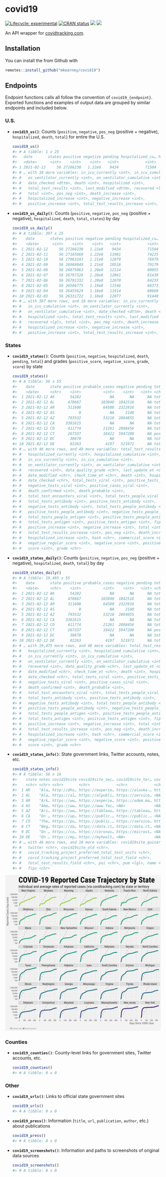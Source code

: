 
<!-- README.md is generated from README.Rmd. Please edit that file -->

# covid19

<!-- badges: start -->

[![Lifecycle:
experimental](https://img.shields.io/badge/lifecycle-experimental-orange.svg)](https://www.tidyverse.org/lifecycle/#experimental)
[![CRAN
status](https://www.r-pkg.org/badges/version/covid19)](https://CRAN.R-project.org/package=covid19)
[![](https://img.shields.io/github/last-commit/mkearney/covid19.svg)](https://github.com/mkearney/covid19/commits/master)
[![](https://img.shields.io/badge/devel%20version-0.0.1-greenyellow.svg)](https://github.com/mkearney/covid19)
<!-- badges: end -->

An API wrapper for [covidtracking.com](https://covidtracking.com/api/).

## Installation

You can install the from Github with

``` r
remotes::install_github("mkearney/covid19")
```

## Endpoints

Endpoint functions calls all follow the convention of
`covid19_{endpoint}`. Exported functions and examples of output data are
grouped by similar endpoints and included below.

### U.S.

  - **`covid19_us()`**: Counts (`positive`, `negative`, `pos_neg`
    (positive + negative), `hospitalized`, `death`, `total`) for entire
    the U.S.
    
    ``` r
    covid19_us()
    #> # A tibble: 1 x 25
    #>   date       states positive negative pending hospitalized_cu… hospitalized_cu…
    #>   <date>      <int>    <int>    <int>   <int>            <int>            <int>
    #> 1 2021-02-12     56 27266230   1.22e8    9434            71504           839119
    #> # … with 18 more variables: in_icu_currently <int>, in_icu_cumulative <int>,
    #> #   on_ventilator_currently <int>, on_ventilator_cumulative <int>,
    #> #   date_checked <dttm>, death <int>, hospitalized <int>,
    #> #   total_test_results <int>, last_modified <dttm>, recovered <lgl>,
    #> #   total <int>, pos_neg <int>, death_increase <int>,
    #> #   hospitalized_increase <int>, negative_increase <int>,
    #> #   positive_increase <int>, total_test_results_increase <int>, hash <chr>
    ```

  - **`covid19_us_daily()`**: Counts (`positive`, `negative`, `pos_neg`
    (positive + negative), `hospitalized`, `death`, `total`, `states`)
    by day
    
    ``` r
    covid19_us_daily()
    #> # A tibble: 397 x 25
    #>    date       states positive negative pending hospitalized_cu… hospitalized_cu…
    #>    <date>      <int>    <int>    <int>   <int>            <int>            <int>
    #>  1 2021-02-12     56 27266230   1.22e8    9434            71504           839119
    #>  2 2021-02-11     56 27165660   1.22e8   11981            74225           836774
    #>  3 2021-02-10     56 27063243   1.21e8   12079            76979           834314
    #>  4 2021-02-09     56 26968049   1.21e8   10516            79179           831088
    #>  5 2021-02-08     56 26875063   1.20e8   12114            80055           827944
    #>  6 2021-02-07     56 26797326   1.20e8   12061            81439           826306
    #>  7 2021-02-06     56 26701332   1.20e8   12070            84233           824763
    #>  8 2021-02-05     56 26586775   1.19e8   11546            86373           822320
    #>  9 2021-02-04     56 26455629   1.18e8   11914            88668           819380
    #> 10 2021-02-03     56 26331722   1.18e8   12077            91440           815978
    #> # … with 387 more rows, and 18 more variables: in_icu_currently <int>,
    #> #   in_icu_cumulative <int>, on_ventilator_currently <int>,
    #> #   on_ventilator_cumulative <int>, date_checked <dttm>, death <int>,
    #> #   hospitalized <int>, total_test_results <int>, last_modified <dttm>,
    #> #   recovered <lgl>, total <int>, pos_neg <int>, death_increase <int>,
    #> #   hospitalized_increase <int>, negative_increase <int>,
    #> #   positive_increase <int>, total_test_results_increase <int>, hash <chr>
    ```

### States

  - **`covid19_states()`**: Counts (`positive`, `negative`,
    `hospitalized`, `death`, `pending`, `total`) and grades
    (`positive_score`, `negative_score`, `grade`, `score`) by state
    
    ``` r
    covid19_states()
    #> # A tibble: 56 x 55
    #>    date       state positive probable_cases negative pending total_test_resu…
    #>    <date>     <chr>    <int>          <int>    <int>   <int> <chr>           
    #>  1 2021-02-12 AK       54282             NA       NA      NA totalTestsViral 
    #>  2 2021-02-12 AL      478667         103040  1842516      NA totalTestsPeopl…
    #>  3 2021-02-12 AR      311608          64580  2322916      NA totalTestsViral 
    #>  4 2021-02-12 AS           0             NA     2140      NA totalTestsViral 
    #>  5 2021-02-12 AZ      793532          53218  2864855      NA totalTestsViral 
    #>  6 2021-02-12 CA     3381615             NA       NA      NA totalTestsViral 
    #>  7 2021-02-12 CO      411774          21261  2098456      NA totalTestEncoun…
    #>  8 2021-02-12 CT      267337          16422  5947208      NA posNeg          
    #>  9 2021-02-12 DC       38670             NA       NA      NA totalTestEncoun…
    #> 10 2021-02-12 DE       82263           4197   521971      NA totalTestEncoun…
    #> # … with 46 more rows, and 48 more variables: total_test_results <int>,
    #> #   hospitalized_currently <int>, hospitalized_cumulative <int>,
    #> #   in_icu_currently <int>, in_icu_cumulative <int>,
    #> #   on_ventilator_currently <int>, on_ventilator_cumulative <int>,
    #> #   recovered <int>, data_quality_grade <chr>, last_update_et <chr>,
    #> #   date_modified <chr>, check_time_et <chr>, death <int>, hospitalized <int>,
    #> #   date_checked <chr>, total_tests_viral <int>, positive_tests_viral <int>,
    #> #   negative_tests_viral <int>, positive_cases_viral <int>,
    #> #   death_confirmed <int>, death_probable <int>,
    #> #   total_test_encounters_viral <int>, total_tests_people_viral <int>,
    #> #   total_tests_antibody <int>, positive_tests_antibody <int>,
    #> #   negative_tests_antibody <int>, total_tests_people_antibody <int>,
    #> #   positive_tests_people_antibody <int>, negative_tests_people_antibody <int>,
    #> #   total_tests_people_antigen <int>, positive_tests_people_antigen <int>,
    #> #   total_tests_antigen <int>, positive_tests_antigen <int>, fips <chr>,
    #> #   positive_increase <int>, negative_increase <int>, total <int>,
    #> #   total_test_results_increase <int>, pos_neg <int>, death_increase <int>,
    #> #   hospitalized_increase <int>, hash <chr>, commercial_score <int>,
    #> #   negative_regular_score <int>, negative_score <int>, positive_score <int>,
    #> #   score <int>, grade <chr>
    ```

  - **`covid19_states_daily()`**: Counts (`positive`, `negative`,
    `pos_neg` (positive + negative), `hospitalized`, `death`, `total`)
    by day
    
    ``` r
    covid19_states_daily()
    #> # A tibble: 19,485 x 55
    #>    date       state positive probable_cases negative pending total_test_resu…
    #>    <date>     <chr>    <int>          <int>    <int>   <int> <chr>           
    #>  1 2021-02-12 AK       54282             NA       NA      NA totalTestsViral 
    #>  2 2021-02-12 AL      478667         103040  1842516      NA totalTestsPeopl…
    #>  3 2021-02-12 AR      311608          64580  2322916      NA totalTestsViral 
    #>  4 2021-02-12 AS           0             NA     2140      NA totalTestsViral 
    #>  5 2021-02-12 AZ      793532          53218  2864855      NA totalTestsViral 
    #>  6 2021-02-12 CA     3381615             NA       NA      NA totalTestsViral 
    #>  7 2021-02-12 CO      411774          21261  2098456      NA totalTestEncoun…
    #>  8 2021-02-12 CT      267337          16422  5947208      NA posNeg          
    #>  9 2021-02-12 DC       38670             NA       NA      NA totalTestEncoun…
    #> 10 2021-02-12 DE       82263           4197   521971      NA totalTestEncoun…
    #> # … with 19,475 more rows, and 48 more variables: total_test_results <int>,
    #> #   hospitalized_currently <int>, hospitalized_cumulative <int>,
    #> #   in_icu_currently <int>, in_icu_cumulative <int>,
    #> #   on_ventilator_currently <int>, on_ventilator_cumulative <int>,
    #> #   recovered <int>, data_quality_grade <chr>, last_update_et <chr>,
    #> #   date_modified <chr>, check_time_et <chr>, death <int>, hospitalized <int>,
    #> #   date_checked <chr>, total_tests_viral <int>, positive_tests_viral <int>,
    #> #   negative_tests_viral <int>, positive_cases_viral <int>,
    #> #   death_confirmed <int>, death_probable <int>,
    #> #   total_test_encounters_viral <int>, total_tests_people_viral <int>,
    #> #   total_tests_antibody <int>, positive_tests_antibody <int>,
    #> #   negative_tests_antibody <int>, total_tests_people_antibody <int>,
    #> #   positive_tests_people_antibody <int>, negative_tests_people_antibody <int>,
    #> #   total_tests_people_antigen <int>, positive_tests_people_antigen <int>,
    #> #   total_tests_antigen <int>, positive_tests_antigen <int>, fips <chr>,
    #> #   positive_increase <int>, negative_increase <int>, total <int>,
    #> #   total_test_results_increase <int>, pos_neg <int>, death_increase <int>,
    #> #   hospitalized_increase <int>, hash <chr>, commercial_score <int>,
    #> #   negative_regular_score <int>, negative_score <int>, positive_score <int>,
    #> #   score <int>, grade <chr>
    ```

  - **`covid19_states_info()`**: State government links, Twitter
    accounts, notes, etc.
    
    ``` r
    covid19_states_info()
    #> # A tibble: 56 x 16
    #>    state notes covid19site covid19site_sec… covid19site_ter… covid19site_qua…
    #>    <chr> <chr> <chr>       <chr>            <chr>            <chr>           
    #>  1 AK    "Ala… http://dhs… https://experie… https://alaska-… https://service…
    #>  2 AL    "Ala… https://al… https://alpubli… https://service… <NA>            
    #>  3 AR    "Ark… https://ww… https://experie… https://adem.ma… https://adem.ma…
    #>  4 AS    "Ame… https://ww… https://www.fac… <NA>             <NA>            
    #>  5 AZ    "Ari… https://ww… https://tableau… https://tableau… https://tableau…
    #>  6 CA    "On … https://up… https://public.… https://public.… <NA>            
    #>  7 CO    "The… https://pu… https://public.… https://service… https://service…
    #>  8 CT    "Neg… https://da… https://data.ct… https://data.ct… <NA>            
    #>  9 DC    "On … https://co… https://coronav… https://microst… <NA>            
    #> 10 DE    "On … https://my… https://myhealt… <NA>             <NA>            
    #> # … with 46 more rows, and 10 more variables: covid19site_quinary <chr>,
    #> #   twitter <chr>, covid19site_old <chr>,
    #> #   covid_tracking_project_preferred_total_test_units <chr>,
    #> #   covid_tracking_project_preferred_total_test_field <chr>,
    #> #   total_test_results_field <chr>, pui <chr>, pum <lgl>, name <chr>,
    #> #   fips <chr>
    ```

![](man/figures/README-state-trajectories.png)

### Counties

  - **`covid19_counties()`**: County-level links for government sites,
    Twitter accounts, etc.
    
    ``` r
    covid19_counties()
    #> # A tibble: 0 x 0
    ```

### Other

  - **`covid19_urls()`**: Links to official state government sites
    
    ``` r
    covid19_urls()
    #> # A tibble: 0 x 0
    ```

  - **`covid19_press()`**: Information (`title`, `url`, `publication`,
    `author`, etc.) about publications
    
    ``` r
    covid19_press()
    #> # A tibble: 0 x 0
    ```

  - **`covid19_screenshots()`**: Information and paths to screenshots of
    original data sources
    
    ``` r
    covid19_screenshots()
    #> # A tibble: 0 x 0
    ```

